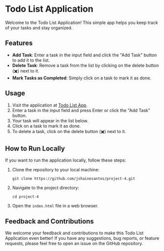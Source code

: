 # Todo List Application

Welcome to the Todo List Application! This simple app helps you keep track of your tasks and stay organized. 

## Features

- **Add Task**: Enter a task in the input field and click the "Add Task" button to add it to the list.
- **Delete Task**: Remove a task from the list by clicking on the delete button (✖️) next to it.
- **Mark Tasks as Completed**: Simply click on a task to mark it as done.

## Usage

1. Visit the application at [Todo List App](https://to-do-list-app-opal-six.vercel.app/).
2. Enter a task in the input field and press Enter or click the "Add Task" button.
3. Your task will appear in the list below.
4. Click on a task to mark it as done.
5. To delete a task, click on the delete button (✖️) next to it.

## How to Run Locally

If you want to run the application locally, follow these steps:

1. Clone the repository to your local machine:

   ```
   git clone https://github.com/jshainesantos/project-4.git
   ```

2. Navigate to the project directory:

   ```
   cd project-4
   ```

3. Open the `index.html` file in a web browser.


## Feedback and Contributions

We welcome your feedback and contributions to make this Todo List Application even better! If you have any suggestions, bug reports, or feature requests, please feel free to open an issue on the GitHub repository.
